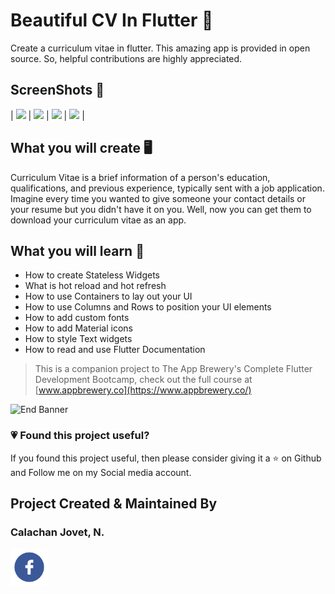 # Beautiful CV In Flutter 💖
Create a curriculum vitae in flutter.
This amazing app is provided in open source. So, helpful contributions are highly appreciated.

## ScreenShots 📱
| <img src="cv/curriculum_vitae/images/homepage.jpg"  width="300"/> | <img src="cv/curriculum_vitae/images/loginpage.jpg" width="300"/>  | <img src="cv/curriculum_vitae/images/signuppage.jpg" width="300"/>  | <img src="cv/curriculum_vitae/images/forgotPWpage.jpg" width="300"/>  |

## What you will create 🖥️

Curriculum Vitae is a brief information of a person's education, qualifications, and previous experience, typically sent with a job application. Imagine every time you wanted to give someone your contact details or your resume but you didn't have it on you. Well, now you can get them to download your curriculum vitae as an app.

## What you will learn 📖

* How to create Stateless Widgets
* What is hot reload and hot refresh
* How to use Containers to lay out your UI
* How to use Columns and Rows to position your UI elements
* How to add custom fonts
* How to add Material icons
* How to style Text widgets
* How to read and use Flutter Documentation

>This is a companion project to The App Brewery's Complete Flutter Development Bootcamp, check out the full course at [www.appbrewery.co](https://www.appbrewery.co/)

![End Banner](https://github.com/londonappbrewery/Images/blob/master/readme-end-banner.png)

### 💗 Found this project useful?
If you found this project useful, then please consider giving it a :star: on Github and Follow me on my Social media account.
## Project Created & Maintained By
### Calachan Jovet, N.
<a href="https://www.facebook.com/vetjogwapo/"><img src="https://raw.githubusercontent.com/aritraroy/social-icons/master/facebook-icon.png" width="60"></a>
